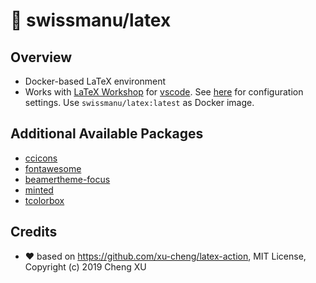 # 🐳 swissmanu/latex

## Overview

- Docker-based LaTeX environment
- Works with [LaTeX Workshop](https://marketplace.visualstudio.com/items?itemName=James-Yu.latex-workshop) for [vscode](https://code.visualstudio.com/). See [here](https://github.com/James-Yu/LaTeX-Workshop/wiki/Install#using-docker) for configuration settings. Use `swissmanu/latex:latest` as Docker image.

## Additional Available Packages

- [ccicons](https://www.ctan.org/pkg/ccicons)
- [fontawesome](https://www.ctan.org/pkg/fontawesome)
- [beamertheme-focus](https://ctan.org/pkg/beamertheme-focus)
- [minted](https://www.ctan.org/pkg/minted)
- [tcolorbox](https://www.ctan.org/pkg/tcolorbox)

## Credits

- ❤️ based on https://github.com/xu-cheng/latex-action, MIT License, Copyright (c) 2019 Cheng XU
